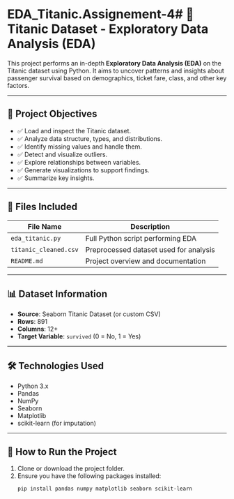 # EDA_Titanic.Assignement-4# 🚢 Titanic Dataset - Exploratory Data Analysis (EDA)

This project performs an in-depth **Exploratory Data Analysis (EDA)** on the Titanic dataset using Python. It aims to uncover patterns and insights about passenger survival based on demographics, ticket fare, class, and other key factors.

---

## 📌 Project Objectives

- ✅ Load and inspect the Titanic dataset.
- ✅ Analyze data structure, types, and distributions.
- ✅ Identify missing values and handle them.
- ✅ Detect and visualize outliers.
- ✅ Explore relationships between variables.
- ✅ Generate visualizations to support findings.
- ✅ Summarize key insights.

---

## 📁 Files Included

| File Name            | Description |
|----------------------|-------------|
| `eda_titanic.py`     | Full Python script performing EDA |
| `titanic_cleaned.csv`| Preprocessed dataset used for analysis |
| `README.md`          | Project overview and documentation |

---

## 📊 Dataset Information

- **Source**: Seaborn Titanic Dataset (or custom CSV)
- **Rows**: 891
- **Columns**: 12+
- **Target Variable**: `survived` (0 = No, 1 = Yes)

---

## 🛠️ Technologies Used

- Python 3.x
- Pandas
- NumPy
- Seaborn
- Matplotlib
- scikit-learn (for imputation)

---

## 🔧 How to Run the Project

1. Clone or download the project folder.
2. Ensure you have the following packages installed:
   ```bash
   pip install pandas numpy matplotlib seaborn scikit-learn
